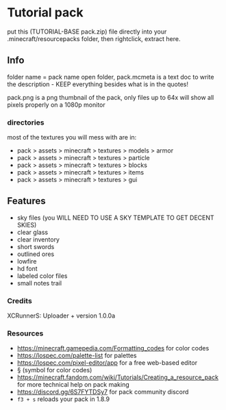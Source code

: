 # Tutorial pack

put this (TUTORIAL-BASE pack.zip) file directly into your .minecraft/resourcepacks folder, then rightclick, extract here.

## Info

folder name = pack name
open folder, pack.mcmeta is a text doc to write the description - KEEP everything besides what is in the quotes!

pack.png is a png thumbnail of the pack, only files up to 64x will show all pixels properly on a 1080p monitor

### directories

most of the textures you will mess with are in:

- pack > assets > minecraft > textures > models > armor
- pack > assets > minecraft > textures > particle
- pack > assets > minecraft > textures > blocks
- pack > assets > minecraft > textures > items
- pack > assets > minecraft > textures > gui

## Features

- sky files (you WILL NEED TO USE A SKY TEMPLATE TO GET DECENT SKIES)
- clear glass
- clear inventory
- short swords
- outlined ores
- lowfire
- hd font
- labeled color files
- small notes trail

### Credits

XCRunnerS: Uploader + version 1.0.0a

### Resources

- <https://minecraft.gamepedia.com/Formatting_codes> for color codes
- <https://lospec.com/palette-list> for palettes
- <https://lospec.com/pixel-editor/app> for a free web-based editor
- § (symbol for color codes)
- <https://minecraft.fandom.com/wiki/Tutorials/Creating_a_resource_pack> for more technical help on pack making
- <https://discord.gg/6S7FYTDSy7> for pack community discord
- `f3 + s` reloads your pack in 1.8.9
